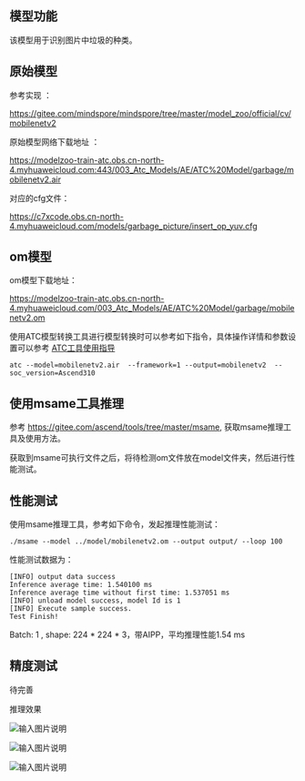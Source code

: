 ## 模型功能

该模型用于识别图片中垃圾的种类。

## 原始模型

参考实现 ：

https://gitee.com/mindspore/mindspore/tree/master/model_zoo/official/cv/mobilenetv2

原始模型网络下载地址 ：

https://modelzoo-train-atc.obs.cn-north-4.myhuaweicloud.com:443/003_Atc_Models/AE/ATC%20Model/garbage/mobilenetv2.air

对应的cfg文件：

https://c7xcode.obs.cn-north-4.myhuaweicloud.com/models/garbage_picture/insert_op_yuv.cfg


## om模型

om模型下载地址：

https://modelzoo-train-atc.obs.cn-north-4.myhuaweicloud.com/003_Atc_Models/AE/ATC%20Model/garbage/mobilenetv2.om

使用ATC模型转换工具进行模型转换时可以参考如下指令，具体操作详情和参数设置可以参考  [ATC工具使用指导](https://support.huaweicloud.com/ti-atc-A200dk_3000/altasatc_16_002.html) 

```
atc --model=mobilenetv2.air  --framework=1 --output=mobilenetv2  --soc_version=Ascend310
```

## 使用msame工具推理

参考 https://gitee.com/ascend/tools/tree/master/msame, 获取msame推理工具及使用方法。

获取到msame可执行文件之后，将待检测om文件放在model文件夹，然后进行性能测试。

## 性能测试

使用msame推理工具，参考如下命令，发起推理性能测试： 

```
./msame --model ../model/mobilenetv2.om --output output/ --loop 100
```

性能测试数据为：

```
[INFO] output data success
Inference average time: 1.540100 ms
Inference average time without first time: 1.537051 ms
[INFO] unload model success, model Id is 1
[INFO] Execute sample success.
Test Finish!
```

Batch: 1 , shape: 224 * 224 * 3，带AIPP，平均推理性能1.54 ms

## 精度测试

待完善

推理效果

![输入图片说明](https://images.gitee.com/uploads/images/2020/1127/160833_788a5493_7990837.jpeg "cloths.jpg")

![输入图片说明](https://images.gitee.com/uploads/images/2020/1127/160849_2a8d7431_7990837.jpeg "lump.jpg")

![输入图片说明](https://images.gitee.com/uploads/images/2020/1127/160859_1457cc74_7990837.jpeg "newspapper.jpg")
